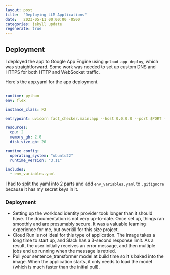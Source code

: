 ```yaml
---
layout: post
title:  "Deploying LLM Applications"
date:   2023-05-11 00:00:00 -0500
categories: jekyll update
regenerate: true
---
```


## Deployment

I deployed the app to Google App Engine using `gcloud app deploy`, which was straightforward. Some work was needed to set up custom DNS and HTTPS for both HTTP and WebSocket traffic.

Here's the app.yaml for the app deployment.
```yaml

runtime: python
env: flex

instance_class: F2

entrypoint: uvicorn fact_checker.main:app --host 0.0.0.0 --port $PORT --workers 2

resources:
  cpu: 2
  memory_gb: 2.0
  disk_size_gb: 20

runtime_config:
  operating_system: "ubuntu22"
  runtime_version: "3.11"

includes:
  - env_variables.yaml
```
I had to split the yaml into 2 parts and add `env_variables.yaml` to `.gitignore` because it has my secret keys in it.



### Deployment

- Setting up the workload identity provider took longer than it should have. The documentation is not very up-to-date. Once set up, things ran smoothly and are presumably secure. It was a valuable learning experience for me, but overkill for this size project.
- Cloud Run is not ideal for this type of application. The image takes a long time to start up, and Slack has a 3-second response limit. As a result, the user initially receives an error message, and then multiple jobs end up running when the message is retried.
- Pull your sentence_transformer model at build time so it's baked into the image. When the application starts, it only needs to load the model (which is much faster than the initial pull).
